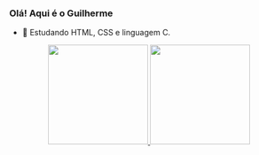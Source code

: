 ### Olá! Aqui é o Guilherme

- 🌱 Estudando HTML, CSS e linguagem C.

<div align="center">
  <a href="https://github.com/Guilhermefls">
  <img height="180em" src="https://github-readme-stats.vercel.app/api?username=Guilhermefls&show_icons=true&theme=algolia&include_all_commits=true&count_private=true"/>
  <img height="180em" src="https://github-readme-stats.vercel.app/api/top-langs/?username=Guilhermefls&layout=compact&langs_count=7&theme=algolia"/>
</div>

